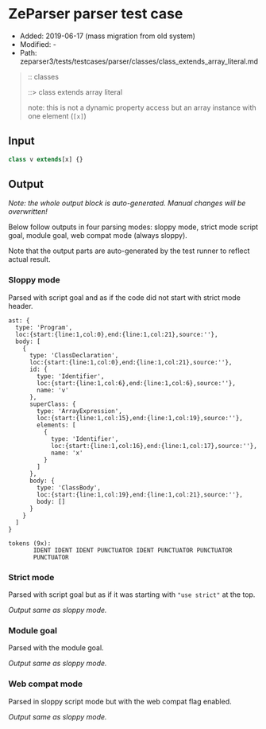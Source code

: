 # ZeParser parser test case

- Added: 2019-06-17 (mass migration from old system)
- Modified: -
- Path: zeparser3/tests/testcases/parser/classes/class_extends_array_literal.md

> :: classes
>
> ::> class extends array literal
>
> note: this is not a dynamic property access but an array instance with one element (`[x]`)

## Input

`````js
class v extends[x] {}
`````

## Output

_Note: the whole output block is auto-generated. Manual changes will be overwritten!_

Below follow outputs in four parsing modes: sloppy mode, strict mode script goal, module goal, web compat mode (always sloppy).

Note that the output parts are auto-generated by the test runner to reflect actual result.

### Sloppy mode

Parsed with script goal and as if the code did not start with strict mode header.

`````
ast: {
  type: 'Program',
  loc:{start:{line:1,col:0},end:{line:1,col:21},source:''},
  body: [
    {
      type: 'ClassDeclaration',
      loc:{start:{line:1,col:0},end:{line:1,col:21},source:''},
      id: {
        type: 'Identifier',
        loc:{start:{line:1,col:6},end:{line:1,col:6},source:''},
        name: 'v'
      },
      superClass: {
        type: 'ArrayExpression',
        loc:{start:{line:1,col:15},end:{line:1,col:19},source:''},
        elements: [
          {
            type: 'Identifier',
            loc:{start:{line:1,col:16},end:{line:1,col:17},source:''},
            name: 'x'
          }
        ]
      },
      body: {
        type: 'ClassBody',
        loc:{start:{line:1,col:19},end:{line:1,col:21},source:''},
        body: []
      }
    }
  ]
}

tokens (9x):
       IDENT IDENT IDENT PUNCTUATOR IDENT PUNCTUATOR PUNCTUATOR
       PUNCTUATOR
`````

### Strict mode

Parsed with script goal but as if it was starting with `"use strict"` at the top.

_Output same as sloppy mode._

### Module goal

Parsed with the module goal.

_Output same as sloppy mode._

### Web compat mode

Parsed in sloppy script mode but with the web compat flag enabled.

_Output same as sloppy mode._
